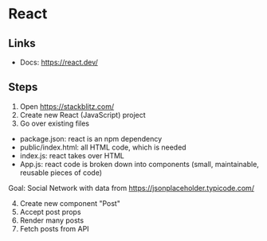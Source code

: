 # React

## Links

* Docs: https://react.dev/

## Steps

1. Open https://stackblitz.com/
2. Create new React (JavaScript) project
3. Go over existing files
  * package.json: react is an npm dependency
  * public/index.html: all HTML code, which is needed
  * index.js: react takes over HTML
  * App.js: react code is broken down into components (small, maintainable, reusable pieces of code)

Goal: Social Network with data from https://jsonplaceholder.typicode.com/

4. Create new component "Post"
5. Accept post props
6. Render many posts
7. Fetch posts from API
